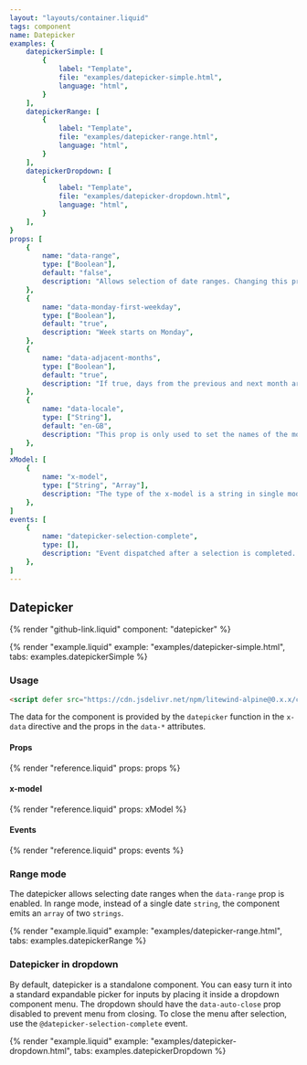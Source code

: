 ```yaml
---
layout: "layouts/container.liquid"
tags: component
name: Datepicker
examples: {
    datepickerSimple: [
        {
            label: "Template",
            file: "examples/datepicker-simple.html",
            language: "html",
        }
    ],
    datepickerRange: [
        {
            label: "Template",
            file: "examples/datepicker-range.html",
            language: "html",
        }
    ],
    datepickerDropdown: [
        {
            label: "Template",
            file: "examples/datepicker-dropdown.html",
            language: "html",
        }
    ],
}
props: [
    {
        name: "data-range",
        type: ["Boolean"],
        default: "false",
        description: "Allows selection of date ranges. Changing this prop resets component.",
    },
    {
        name: "data-monday-first-weekday",
        type: ["Boolean"],
        default: "true",
        description: "Week starts on Monday",
    },
    {
        name: "data-adjacent-months",
        type: ["Boolean"],
        default: "true",
        description: "If true, days from the previous and next month are displayed. Classes for these days can be customized using the `class-adjacent` attribute in the template. Adjacent days are selectable.",
    },
    {
        name: "data-locale",
        type: ["String"],
        default: "en-GB",
        description: "This prop is only used to set the names of the months and weekdays and to format date in the components footer. It does not modify format of the `x-model` date which is always `YYYY-MM-DD`.",
    },
]
xModel: [
    {
        name: "x-model",
        type: ["String", "Array"],
        description: "The type of the x-model is a string in single mode and an array of two strings in range mode. Strings are always in th YYYY-MM-DD format.",
    },
]
events: [
    {
        name: "datepicker-selection-complete",
        type: [],
        description: "Event dispatched after a selection is completed. This can be useful, for example, for closing an expandable datepicker in a dropdown.",
    },
]
---
```

## Datepicker

{% render "github-link.liquid" component: "datepicker" %}

{% render "example.liquid" example: "examples/datepicker-simple.html", tabs: examples.datepickerSimple %}

### Usage

```html
<script defer src="https://cdn.jsdelivr.net/npm/litewind-alpine@0.x.x/components/datepicker/dist/cdn.min.js"></script>
```

The data for the component is provided by the `datepicker` function in the `x-data` directive and the props in the `data-*` attributes. 

#### Props

{% render "reference.liquid" props: props %}

#### x-model

{% render "reference.liquid" props: xModel %}

#### Events

{% render "reference.liquid" props: events %}

### Range mode

The datepicker allows selecting date ranges when the `data-range` prop is enabled. In range mode, instead of a single date `string`, the component emits an `array` of two `strings`.

{% render "example.liquid" example: "examples/datepicker-range.html", tabs: examples.datepickerRange %}

### Datepicker in dropdown

By default, datepicker is a standalone component. You can easy turn it into a standard expandable picker for inputs by placing it inside a dropdown component menu. The dropdown should have the `data-auto-close` prop disabled to prevent menu from closing. To close the menu after selection, use the `@datepicker-selection-complete` event.

{% render "example.liquid" example: "examples/datepicker-dropdown.html", tabs: examples.datepickerDropdown %}
